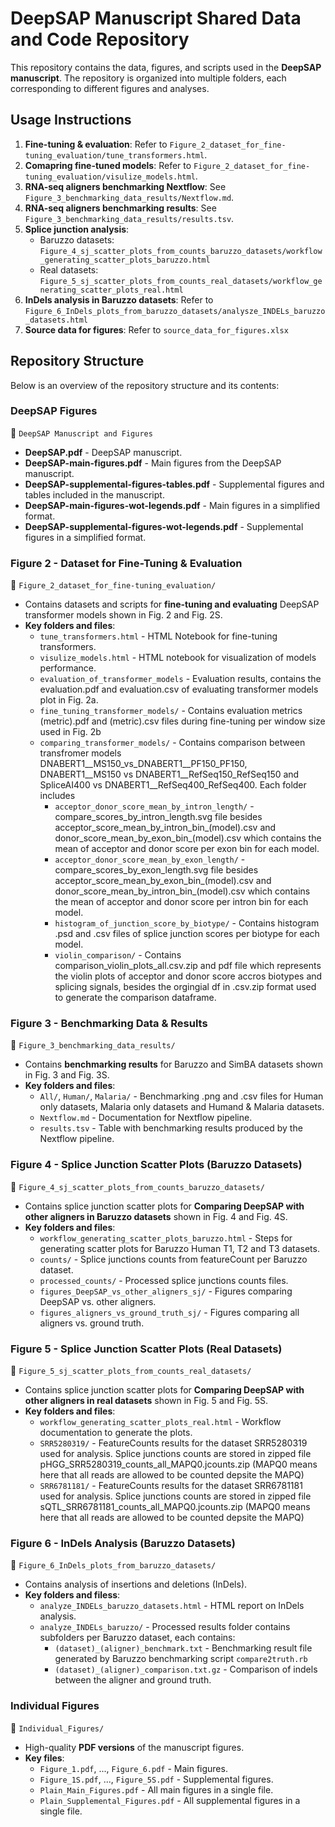 # **DeepSAP Manuscript Shared Data and Code Repository**

This repository contains the data, figures, and scripts used in the **DeepSAP manuscript**. The repository is organized into multiple folders, each corresponding to different figures and analyses.

## **Usage Instructions**
1. **Fine-tuning & evaluation**: Refer to `Figure_2_dataset_for_fine-tuning_evaluation/tune_transformers.html`.
2. **Comapring fine-tuned models**: Refer to `Figure_2_dataset_for_fine-tuning_evaluation/visulize_models.html`.
3. **RNA-seq aligners benchmarking Nextflow**: See `Figure_3_benchmarking_data_results/Nextflow.md`.
4. **RNA-seq aligners benchmarking results**: See `Figure_3_benchmarking_data_results/results.tsv`.
5. **Splice junction analysis**:
   - Baruzzo datasets: `Figure_4_sj_scatter_plots_from_counts_baruzzo_datasets/workflow_generating_scatter_plots_baruzzo.html`
   - Real datasets: `Figure_5_sj_scatter_plots_from_counts_real_datasets/workflow_generating_scatter_plots_real.html`
6. **InDels analysis in Baruzzo datasets**: Refer to `Figure_6_InDels_plots_from_baruzzo_datasets/analysze_INDELs_baruzzo_datasets.html`
7. **Source data for figures**:  Refer to `source_data_for_figures.xlsx`

## **Repository Structure**
Below is an overview of the repository structure and its contents:

### **DeepSAP Figures**
📂 `DeepSAP Manuscript and Figures`
- **DeepSAP.pdf** - DeepSAP manuscript.
- **DeepSAP-main-figures.pdf** - Main figures from the DeepSAP manuscript.
- **DeepSAP-supplemental-figures-tables.pdf** - Supplemental figures and tables included in the manuscript.
- **DeepSAP-main-figures-wot-legends.pdf** - Main figures in a simplified format.
- **DeepSAP-supplemental-figures-wot-legends.pdf** - Supplemental figures in a simplified format.

### **Figure 2 - Dataset for Fine-Tuning & Evaluation**
📂 `Figure_2_dataset_for_fine-tuning_evaluation/`
- Contains datasets and scripts for **fine-tuning and evaluating** DeepSAP transformer models shown in Fig. 2 and Fig. 2S.
- **Key folders and files**:
  - `tune_transformers.html` - HTML Notebook for fine-tuning transformers.
  - `visulize_models.html` - HTML notebook for visualization of models performance.
  - `evaluation_of_transformer_models` - Evaluation results, contains the evaluation.pdf and evaluation.csv of evaluating transformer models plot in Fig. 2a. 
  - `fine_tuning_transformer_models/` - Contains evaluation metrics (metric).pdf and (metric).csv files during fine-tuning per window size used in Fig. 2b
  - `comparing_transformer_models/` - Contains comparison between transfromer models DNABERT1__MS150_vs_DNABERT1__PF150_PF150, DNABERT1__MS150 vs DNABERT1__RefSeq150_RefSeq150 and SpliceAI400 vs DNABERT1__RefSeq400_RefSeq400. Each folder includes 
    - `acceptor_donor_score_mean_by_intron_length/` - compare_scores_by_intron_length.svg file besides acceptor_score_mean_by_intron_bin_(model).csv and donor_score_mean_by_exon_bin_(model).csv which contains the mean of acceptor and donor score per exon bin for each model. 
    - `acceptor_donor_score_mean_by_exon_length/` - compare_scores_by_exon_length.svg file besides acceptor_score_mean_by_exon_bin_(model).csv and donor_score_mean_by_intron_bin_(model).csv which contains the mean of acceptor and donor score per intron bin for each model. 
    - `histogram_of_junction_score_by_biotype/` - Contains histogram .psd and .csv files of splice junction scores per biotype for each model. 
    - `violin_comparison/` - Contains comparison_violin_plots_all.csv.zip and pdf file which represents the violin plots of acceptor and donor score accros biotypes and splicing signals, besides the orgingial df in .csv.zip format used to generate the comparison dataframe. 

### **Figure 3 - Benchmarking Data & Results**
📂 `Figure_3_benchmarking_data_results/`
- Contains **benchmarking results** for Baruzzo and SimBA datasets shown in Fig. 3 and Fig. 3S.
- **Key folders and files**:
  - `All/`, `Human/`, `Malaria/` - Benchmarking .png and .csv files for Human only datasets, Malaria only datasets and Humand & Malaria datasets.
  - `Nextflow.md` - Documentation for Nextflow pipeline.
  - `results.tsv` - Table with benchmarking results produced by the Nextflow pipeline.

### **Figure 4 - Splice Junction Scatter Plots (Baruzzo Datasets)**
📂 `Figure_4_sj_scatter_plots_from_counts_baruzzo_datasets/`
- Contains splice junction scatter plots for **Comparing DeepSAP with other aligners in Baruzzo datasets** shown in Fig. 4 and Fig. 4S.
- **Key folders and files**:
  - `workflow_generating_scatter_plots_baruzzo.html` - Steps for generating scatter plots for Baruzzo Human T1, T2 and T3 datasets.
  - `counts/` - Splice junctions counts from featureCount per Baruzzo dataset.
  - `processed_counts/` - Processed splice junctions counts files.
  - `figures_DeepSAP_vs_other_aligners_sj/` - Figures comparing DeepSAP vs. other aligners.
  - `figures_aligners_vs_ground_truth_sj/` - Figures comparing all aligners vs. ground truth.

### **Figure 5 - Splice Junction Scatter Plots (Real Datasets)**
📂 `Figure_5_sj_scatter_plots_from_counts_real_datasets/`
- Contains splice junction scatter plots for **Comparing DeepSAP with other aligners in real datasets** shown in Fig. 5 and Fig. 5S.
- **Key folders and files**:
  - `workflow_generating_scatter_plots_real.html` - Workflow documentation to generate the plots. 
  - `SRR5280319/` - FeatureCounts results for the dataset SRR5280319 used for analysis. Splice junctions counts are stored in zipped file pHGG_SRR5280319_counts_all_MAPQ0.jcounts.zip (MAPQ0 means here that all reads are allowed to be counted depsite the MAPQ)
  - `SRR6781181/` - FeatureCounts results for the dataset SRR6781181 used for analysis. Splice junctions counts are stored in zipped file sQTL_SRR6781181_counts_all_MAPQ0.jcounts.zip (MAPQ0 means here that all reads are allowed to be counted depsite the MAPQ)

### **Figure 6 - InDels Analysis (Baruzzo Datasets)**
📂 `Figure_6_InDels_plots_from_baruzzo_datasets/`
- Contains analysis of insertions and deletions (InDels).
- **Key folders and filess**:
  - `analyze_INDELs_baruzzo_datasets.html` - HTML report on InDels analysis.
  - `analyze_INDELs_baruzzo/` - Processed results folder contains subfolders per Baruzzo dataset, each contains: 
    - `(dataset)_(aligner)_benchmark.txt` - Benchmarking result file generated by Baruzzo benchmarking script `compare2truth.rb`
    - `(dataset)_(aligner)_comparison.txt.gz` - Comparison of indels between the aligner and ground truth. 

### **Individual Figures**
📂 `Individual_Figures/`
- High-quality **PDF versions** of the manuscript figures.
- **Key files**:
  - `Figure_1.pdf`, ..., `Figure_6.pdf` - Main figures.
  - `Figure_1S.pdf`, ..., `Figure_5S.pdf` - Supplemental figures.
  - `Plain_Main_Figures.pdf` - All main figures in a single file.
  - `Plain_Supplemental_Figures.pdf` - All supplemental figures in a single file.